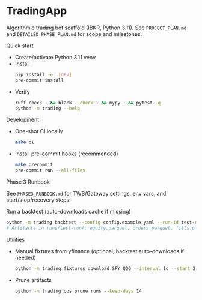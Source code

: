 # TradingApp

Algorithmic trading bot scaffold (IBKR, Python 3.11). See `PROJECT_PLAN.md` and `DETAILED_PHASE_PLAN.md` for scope and milestones.

Quick start

- Create/activate Python 3.11 venv
- Install
  ```bash
  pip install -e .[dev]
  pre-commit install
  ```
- Verify
  ```bash
  ruff check . && black --check . && mypy . && pytest -q
  python -m trading --help
  ```

Development

- One-shot CI locally
  ```bash
  make ci
  ```
- Install pre-commit hooks (recommended)
  ```bash
  make precommit
  pre-commit run --all-files
  ```

Phase 3 Runbook

See `PHASE3_RUNBOOK.md` for TWS/Gateway settings, env vars, and start/stop/recovery steps.

Run a backtest (auto-downloads cache if missing)
```bash
python -m trading backtest --config config.example.yaml --run-id test-run
# Artifacts in runs/test-run/: equity.parquet, orders.parquet, fills.parquet, summary.json (with metrics)
```

Utilities

- Manual fixtures from yfinance (optional; backtest auto-downloads if needed)
  ```bash
  python -m trading fixtures download SPY QQQ --interval 1d --start 2024-01-01 --out-dir data/cache
  ```
- Prune artifacts
  ```bash
  python -m trading ops prune runs --keep-days 14
  ```
